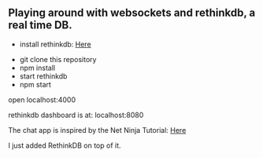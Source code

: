 ## Playing around with websockets and rethinkdb, a real time DB.

* install rethinkdb:
[Here](https://www.rethinkdb.com/)
+ git clone this repository
+ npm install
+ start rethinkdb
+ npm start

open localhost:4000

rethinkdb dashboard is at: localhost:8080

The chat app is inspired by the Net Ninja Tutorial:
[Here](https://www.youtube.com/watch?v=vQjiN8Qgs3c&list=PL4cUxeGkcC9i4V-_ZVwLmOusj8YAUhj_9)

I just added RethinkDB on top of it.